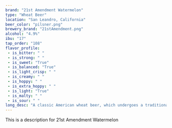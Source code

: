 ```yaml
---
brand: "21st Amendment Watermelon"
type: "Wheat Beer"
location: "San Leandro, California"
beer_color: "pilsner.png"
brewery_brand: "21stAmendment.png"
alcohol: "4.9%"
ibu: "17"
tap_order: "108"
flavor_profile:
 - is_bitter: " "
 - is_strong: " "
 - is_sweet: "True"
 - is_balanced: "True"
 - is_light_crisp: " "
 - is_creamy: " "
 - is_hoppy: " "
 - is_extra_hoppy: " "
 - is_light: "True"
 - is_malty: " "
 - is_sour: " "
long_desc: "A classic American wheat beer, which undergoes a traditional secondary fermentation using fresh watermelon. A straw-colored, refreshing beer with a kiss of watermelon aroma and flavor."
---
```


This is a description for 21st Amendment Watermelon